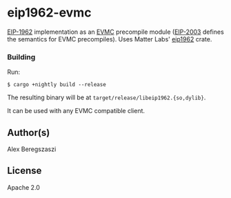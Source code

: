 # eip1962-evmc

[EIP-1962] implementation as an [EVMC] precompile module ([EIP-2003] defines the semantics for EVMC precompiles).
Uses Matter Labs' [eip1962](https://github.com/matter-labs/eip1962) crate.

### Building

Run:
```shell
$ cargo +nightly build --release
```

The resulting binary will be at `target/release/libeip1962.{so,dylib}`.

It can be used with any EVMC compatible client.

## Author(s)

Alex Beregszaszi

## License

Apache 2.0

[EVMC]: https://github.com/ethereum/evmc
[EIP-1962]: https://eips.ethereum.org/EIPS/eip-1962
[EIP-2003]: https://github.com/ethereum/EIPs/pull/2003
